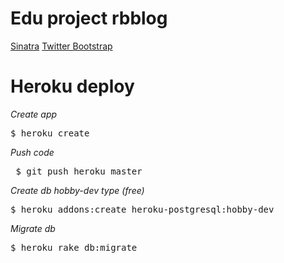 Edu project rbblog
====

[Sinatra](http://www.sinatrarb.com/)
[Twitter Bootstrap](http://getbootstrap.com/)


Heroku deploy
====
*Create app*
<pre>$ heroku create</pre>

*Push code*
<pre> $ git push heroku master </pre>

*Create db hobby-dev type (free)*
<pre>$ heroku addons:create heroku-postgresql:hobby-dev</pre>

*Migrate db*
<pre>$ heroku rake db:migrate </pre>
